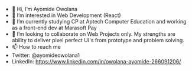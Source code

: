- 👋 Hi, I’m Ayomide Owolana
- 👀 I’m interested in Web Development (React) 
- 🌱 I’m currently studying CP at Aptech Computer Education and working as a front-end dev at Marasoft Pay
- 💞️ I’m looking to collaborate on Web Projects only. My strengths are ability to deliver pixel perfect UI's from prototype and problem solving.
- 📫 How to reach me 
- Twitter: @ayomideowolana1
- LinkedIn: https://www.linkedin.com/in/owolana-ayomide-266091206/

<!---
ayomideowolana1/ayomideowolana1 is a ✨ special ✨ repository because its `README.md` (this file) appears on your GitHub profile.
You can click the Preview link to take a look at your changes.
--->
